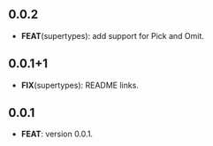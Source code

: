 ## 0.0.2

 - **FEAT**(supertypes): add support for Pick and Omit.

## 0.0.1+1

 - **FIX**(supertypes): README links.

## 0.0.1

 - **FEAT**: version 0.0.1.

